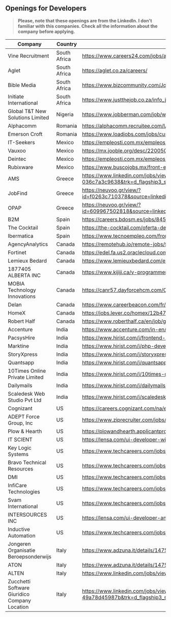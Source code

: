 ## Openings for Developers

> **Please, note that these openings are from the LinkedIn. I don't familiar with this companies. Check all the information about the company before applying.**

|Company|Country|Description link|
|--|--|--|
|Vine Recruitment|South Africa|https://www.careers24.com/jobs/adverts/1659735-web-developer-cape-town-southern-suburbs/|
|Aglet|South Africa|https://aglet.co.za/careers/|
|Bible Media|South Africa|https://www.bizcommunity.com/Job/196/13/381804.html?utm_source=jooble&utm_medium=cpc&utm_campaign=jooble|
|Initiate International|South Africa|https://www.justthejob.co.za/info_jobid_33273038.html?utm_source=jooble&utm_medium=cpc&utm_campaign=jooble
|Global T&T New Solutions Limited|Nigeria|https://www.jobberman.com/job/websoftware-developer-jr52mg|
|Alphacomm|Romania|https://alphacomm.recruitee.com/l/nl/o/front-end-developer-sibiu|
|Emerson Croft|Romania|https://www.loadjobs.com/jobs/custom-apply/6859?apply-from=joobleRO&country=RO&city=Deva&utm_source=jooble&utm_medium=cpc&utm_campaign=jooble|
|IT-Seekers|Mexico|https://empleosti.com.mx/empleos/frontend-developer-ui/38203?utm_source=jooble&utm_medium=cpc&utm_campaign=jooble|
|Vauxoo|Mexico|https://mx.jooble.org/desc/2200500217807552452?extrlSrc=1&aplpopup=True&utm_source=linkedin&utm_medium=social&utm_campaign=MX|
|Deintec|Mexico|https://empleosti.com.mx/empleos/ui-developer/38334?utm_source=jooble&utm_medium=cpc&utm_campaign=jooble|
|Rubixware|Mexico|https://www.buscojobs.mx/front-end-developer-ID-25123784|
|AMS|Greece|https://www.linkedin.com/jobs/view/1734643075/?eBP=NotAvailableFromVoyagerAPI&recommendedFlavor=JOB_SEEKER_QUALIFIED&refId=6a6d4c49-e7c3-4299-8b52-036c7a3c9638&trk=d_flagship3_search_srp_jobs|
|JobFind|Greece|https://neuvoo.gr/view/?id=f0263c710378&source=linkedin&utm_source=partner&utm_medium=linkedin&puid=7adagddgcdde8ddaddddcaddddd98ddfbddgfddd3de9cdc8fec3ddcg3e&splitab=1&action=emailAlert|
|OPAP|Greece|https://neuvoo.gr/view/?id=609967502818&source=linkedin&utm_source=partner&utm_medium=linkedin&puid=cddagddg8dd7cdd7eddabdd9dddb8ddgbddefdd83defcdc8fec3ddcg3e&splitab=1&action=emailAlert|
|B2M|Spain|https://careers.bdosm.es/jobs/845601-front-end-developer?utm_source=jooble&utm_medium=cpc&utm_campaign=jooble4|
|The Cocktail|Spain|https://the-cocktail.com/oferta-de-trabajo/309|
|Ibermatica|Spain|https://www.tecnoempleo.com/frontend-developer-madrid/cells-polymer-frontend-javascript/rf-8d14046f8h6a0y1bb14e?lang=es&utm_source=linkedin|
|AgencyAnalytics|Canada|https://remotehub.io/remote-jobs/frontend-developer-1706|
|Fortinet|Canada|https://edel.fa.us2.oraclecloud.com/hcmUI/CandidateExperience/en/sites/CX/job/CARD2404/?utm_medium=jobshare|
|Lemieux Bedard|Canada|https://www.lemieuxbedard.com/en/job-offer/web-developer|
|1877405 ALBERTA INC|Canada|https://www.kijiji.ca/v-programmer-computer-jobs/edmonton/web-site-developer/1490791407?utm_source=jooble&utm_medium=cpc&utm_campaign=jooble|
|MOBIA Technology Innovations|Canada|https://canr57.dayforcehcm.com/CandidatePortal/en-US/mobia/Posting/View/469|
|Delan|Canada|https://www.careerbeacon.com/fr/emplois/1601469/delan/developpeur-front-end/montreal?utm_source=jooble&utm_medium=cpc&utm_campaign=jooble|
|HomeX|Canada|https://jobs.lever.co/homex/12b474ad-29e7-4b25-a638-d98b3ae95eef|
|Robert Half|Canada|https://www.roberthalf.ca/en/job/guelph-on/front-end-developer/05010-9502502695-caen?rh_job-feed=true|
|Accenture|India|https://www.accenture.com/in-en/careers/jobdetails?id=239303_india_1&src=LINKEDINJP|
|PacsysHire|India|https://www.hirist.com/j/frontend-developer-single-page-applications-html5-css3-javascript-1-3-yrs-568158.html?ref=adzuna&utm_source=adzuna&utm_medium=adzuna|
|Marktine|India|https://www.hirist.com/j/php-developer-web-application-development-1-4-yrs-568038.html?ref=adzuna&utm_source=adzuna&utm_medium=adzuna|
|StoryXpress|India|https://www.hirist.com/j/storyxpress-mern-stack-developer-1-5-yrs-568235.html?ref=adzuna&utm_source=adzuna&utm_medium=adzuna|
|Quantsapp|India|https://www.hirist.com/j/quantsapp-web-developer-angularjs-javascript-1-5-yrs-568124.html?ref=adzuna&utm_source=adzuna&utm_medium=adzuna|
|10Times Online Private Limited|India|https://www.hirist.com/j/10times-online-frontend-developer-ui-ux-platform-jquery-javascript-0-8-yrs-567794.html?ref=adzuna&utm_source=adzuna&utm_medium=adzuna|
|Dailymails|India|https://www.hirist.com/j/dailymails-frontend-developer-html-css-bootstrap-javascript-0-3-yrs-568367.html?ref=adzuna&utm_source=adzuna&utm_medium=adzuna|
|Scaledesk Web Studio Pvt Ltd|India|https://www.hirist.com/j/scaledesk-backend-web-developer-python-django-mysql-1-3-yrs-568534.html?ref=adzuna&utm_source=adzuna&utm_medium=adzuna|
|Cognizant|US|https://careers.cognizant.com/na/en/job/COGNGLOBAL00036680701/UI-Developer?utm_source=linkedin&utm_medium=phenom-feeds&src=SNS-102|
|ADEPT Force Group, Inc|US|https://www.ziprecruiter.com/jobs/adept-force-group-inc-a2103f5e/web-developer-e67bd2b5?mid=1595&source=feed-linkedin|
|Plow & Hearth|US|https://plowandhearth.applicantpro.com/jobs/1354262.html#1354262|
|IT SCIENT|US|https://lensa.com/ui-developer-with-angular-js-jobs/santa-clara-county-ca/sjd/e73ff5a232e4dbbc9a443752b4c6e0e2b78be75db68567c3b4534342f1e3c826|
|Key Logic Systems|US|https://www.techcareers.com/jobs/search?id=1150375525&aff=16AE119E-722C-4962-8098-083243C4FF3F&rgv=3&mlp=1|
|Bravo Technical Resources|US|https://www.techcareers.com/jobs/search?id=1146967579&aff=16AE119E-722C-4962-8098-083243C4FF3F&rgv=3&mlp=1|
|DMI|US|https://www.techcareers.com/jobs/search?id=1123485328&aff=16AE119E-722C-4962-8098-083243C4FF3F&rgv=3&mlp=1|
|InfiCare Technologies|US|https://www.techcareers.com/jobs/search?id=1150377181&aff=16AE119E-722C-4962-8098-083243C4FF3F&rgv=3&mlp=1|
|Svam International|US|https://www.techcareers.com/jobs/search?id=1146967654&aff=16AE119E-722C-4962-8098-083243C4FF3F&rgv=3&mlp=1|
|INTERSOURCES INC|US|https://lensa.com/ui-developer-angular-jobs/collin-county-tx/sjd/30afa1010d84e68e7d371054a23e53443e38891e487e2d418d9b122c77d6f230|
|Inductive Automation|US|https://www.techcareers.com/jobs/search?id=1086877442&aff=16AE119E-722C-4962-8098-083243C4FF3F&rgv=3&mlp=1|
|Jongeren Organisatie Beroepsonderwijs|Italy|https://www.adzuna.it/details/1475803301?v=94822E6DEC7F7FC9E29DEBE990DD19AA5E88622B&utm_source=linkedin2&utm_medium=organic&chnlid=893|
|ATON|Italy|https://www.adzuna.it/details/1475796340?v=E48086958E7A59B817A429BB1B591B6352C83D28&utm_source=linkedin2&utm_medium=organic&chnlid=893|
|ALTEN|Italy|https://www.linkedin.com/jobs/view/1707155676/?eBP=NotAvailableFromVoyagerAPI&refId=ad7f337a-ac0c-4f09-89ac-49a78d45987b&trk=d_flagship3_search_srp_jobs|
|Zucchetti Software Giuridico Company Location|Italy|https://www.linkedin.com/jobs/view/1769358096/?eBP=NotAvailableFromVoyagerAPI&recommendedFlavor=HIDDEN_GEM&refId=ad7f337a-ac0c-4f09-89ac-49a78d45987b&trk=d_flagship3_search_srp_jobs|

